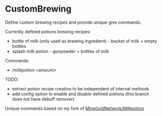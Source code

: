 # CustomBrewing

Define custom brewing recipes and provide unique give commands.

Currently defined potions brewing recipes:
- bottle of milk \(only used as brewing ingredient\) \- bucket of milk \+ empty bottles
- splash milk potion \- gunpowder \+ bottles of milk

Commands:
- /milkpotion \<amount\>

TODO:
- extract potion recipe creation to be independent of internal methods
- add config option to enable and disable defined potions (this branch does not have debuff remover)

Unique commands based on my fork of [MineGoldNetwork/Milkpotion](https://github.com/MineGoldNetwork/MilkPotion)
